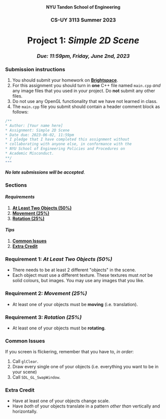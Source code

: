 <h4 align=center>NYU Tandon School of Engineering<h4>
<h3 align=center>CS-UY 3113 Summer 2023</h3>
<h1 align=center>Project 1: <em>Simple 2D Scene</em></h1>
<h3 align=center><em>Due: 11:59pm, Friday, June 2nd, 2023</em></h3>
 
### Submission instructions
1. You should submit your homework on [**Brightspace**](https://brightspace.nyu.edu/d2l/lms/dropbox/admin/folders_manage.d2l?ou=289892).
2. For this assignment you should turn in **one** C++ file named `main.cpp` _and_ any image files that you used in your project. Do **not** submit any other files.
3. Do not use any OpenGL functionality that we have not learned in class.
3. The `main.cpp` file you submit should contain a header comment block as follows:

```c++
/**
* Author: [Your name here]
* Assignment: Simple 2D Scene
* Date due: 2023-06-02, 11:59pm
* I pledge that I have completed this assignment without
* collaborating with anyone else, in conformance with the
* NYU School of Engineering Policies and Procedures on
* Academic Misconduct.
**/
"""
```

***No late submissions will be accepted***.

### Sections

#### _Requirements_

1. [**At Least Two Objects (50%)**](#requirement-1-at-least-two-objects-50)
2. [**Movement (25%)**](#requirement-2-movement-25)
3. [**Rotation (25%)**](#requirement-3-rotation-25)

#### _Tips_

1. [**Common Issues**](#common-issues)
2. [**Extra Credit**](#extra-credit)

### Requirement 1: _At Least Two Objects (50%)_

- There needs to be at least 2 different "objects" in the scene.
- Each object must use a different texture. These textures must _not_ be solid colours, but images. You may use any images that you like.

### Requirement 2: _Movement (25%)_

- At least one of your objects must be **moving** (i.e. translation).

### Requirement 3: _Rotation (25%)_

- At least one of your objects must be **rotating**.

### Common Issues

If you screen is flickering, remember that you have to, _in order_:

1. Call `glClear`.
2. Draw every single one of your objects (i.e. everything you want to be in your scene)
3. Call `SDL_GL_SwapWindow`.

### Extra Credit

- Have at least one of your objects change scale.
- Have _both_ of your objects translate in a pattern _other than_ vertically and horizontally.